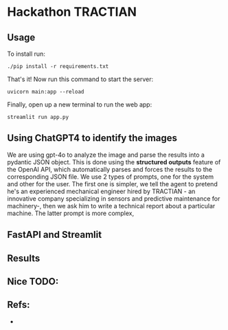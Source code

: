 # Hackathon TRACTIAN 

Usage
-----
To install run:
```install
./pip install -r requirements.txt
```
That's it! Now run this command to start the server:
```run
uvicorn main:app --reload
```
Finally, open up a new terminal to run the web app:
```run
streamlit run app.py
```

Using ChatGPT4 to identify the images
-----
We are using gpt-4o to analyze the image and parse the results into a pydantic JSON object. This is done using the **structured outputs** feature of the OpenAI API, which automatically parses and forces the results to the corresponding JSON file. We use 2 types of prompts, one for the system and other for the user. The first one is simpler, we tell the agent to pretend he's an experienced mechanical engineer hired by TRACTIAN - an innovative company specializing in sensors and predictive maintenance for machinery-, then we ask him to write a technical report about a particular machine. The latter prompt is more complex, 

FastAPI and Streamlit
-----


Results
-----

Nice TODO:
-----

Refs:
-----
* 
    